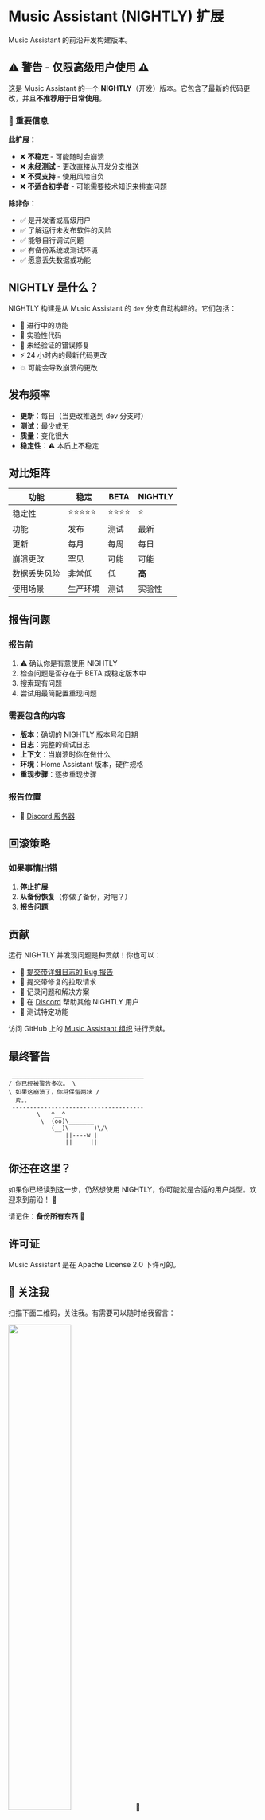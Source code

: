 # Music Assistant (NIGHTLY) 扩展

Music Assistant 的前沿开发构建版本。

## ⚠️ 警告 - 仅限高级用户使用 ⚠️

这是 Music Assistant 的一个 **NIGHTLY**（开发）版本。它包含了最新的代码更改，并且**不推荐用于日常使用**。

### 🔴 重要信息

**此扩展：**

- ❌ **不稳定** - 可能随时会崩溃
- ❌ **未经测试** - 更改直接从开发分支推送
- ❌ **不受支持** - 使用风险自负
- ❌ **不适合初学者** - 可能需要技术知识来排查问题

**除非你：**

- ✅ 是开发者或高级用户
- ✅ 了解运行未发布软件的风险
- ✅ 能够自行调试问题
- ✅ 有备份系统或测试环境
- ✅ 愿意丢失数据或功能

## NIGHTLY 是什么？

NIGHTLY 构建是从 Music Assistant 的 `dev` 分支自动构建的。它们包括：

- 🚧 进行中的功能
- 🔬 实验性代码
- 🐛 未经验证的错误修复
- ⚡ 24 小时内的最新代码更改
- 💥 可能会导致崩溃的更改

## 发布频率

- **更新**：每日（当更改推送到 dev 分支时）
- **测试**：最少或无
- **质量**：变化很大
- **稳定性**：⚠️ 本质上不稳定

## 对比矩阵

| 功能          | 稳定     | BETA     | NIGHTLY       |
| ------------- | -------- | -------- | ------------- |
| 稳定性        | ⭐⭐⭐⭐⭐ | ⭐⭐⭐⭐ | ⭐            |
| 功能         | 发布     | 测试    | 最新          |
| 更新          | 每月    | 每周   | 每日          |
| 崩溃更改      | 罕见     | 可能    | 可能          |
| 数据丢失风险   | 非常低   | 低      | **高**        |
| 使用场景      | 生产环境 | 测试    | 实验性        |

## 报告问题

### 报告前

1. ⚠️ 确认你是有意使用 NIGHTLY
2. 检查问题是否存在于 BETA 或稳定版本中
3. 搜索现有问题
4. 尝试用最简配置重现问题

### 需要包含的内容

- **版本**：确切的 NIGHTLY 版本号和日期
- **日志**：完整的调试日志
- **上下文**：当崩溃时你在做什么
- **环境**：Home Assistant 版本，硬件规格
- **重现步骤**：逐步重现步骤

### 报告位置

- 💬 [Discord 服务器](https://discord.gg/PZQ6RWbfeS)

## 回滚策略

### 如果事情出错

1. **停止扩展**
2. **从备份恢复**（你做了备份，对吧？）
3. **报告问题**

## 贡献

运行 NIGHTLY 并发现问题是种贡献！你也可以：

- 🐛 [提交带详细日志的 Bug 报告](https://github.com/music-assistant/support)
- 🔧 提交带修复的拉取请求
- 📝 记录问题和解决方案
- 💬 在 [Discord](https://discord.gg/PZQ6RWbfeS) 帮助其他 NIGHTLY 用户
- 🧪 测试特定功能

访问 GitHub 上的 [Music Assistant 组织](https://github.com/music-assistant) 进行贡献。

## 最终警告

```
 _____________________________________
/ 你已经被警告多次。 \
\ 如果这崩溃了，你将保留两块 /
  片。。
 -------------------------------------
        \   ^__^
         \  (oo)\_______
            (__)\       )\/\
                ||----w |
                ||     ||
```

## 你还在这里？

如果你已经读到这一步，仍然想使用 NIGHTLY，你可能就是合适的用户类型。欢迎来到前沿！ 🚀

请记住：**备份所有东西** 💾

## 许可证

Music Assistant 是在 Apache License 2.0 下许可的。
## 📱 关注我

扫描下面二维码，关注我。有需要可以随时给我留言：

<img src="https://gitee.com/desmond_GT/hassio-addons/raw/main/WeChat_QRCode.png" width="50%" /> 📲

## ☕ 赞助支持

如果您觉得我花费大量时间维护这个库对您有帮助，欢迎请我喝杯奶茶，您的支持将是我持续改进的动力！

<div style="display: flex; justify-content: space-between;">
  <img src="https://gitee.com/desmond_GT/hassio-addons/raw/main/1_readme/Ali_Pay.jpg" height="350px" />
  <img src="https://gitee.com/desmond_GT/hassio-addons/raw/main/1_readme/WeChat_Pay.jpg" height="350px" />
</div> 💖

感谢您的支持与鼓励！
